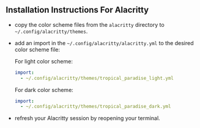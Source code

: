 ## Installation Instructions For Alacritty
+ copy the color scheme files from the `alacritty` directory to
  `~/.config/alacritty/themes`.
+ add an import in the `~/.config/alacritty/alacritty.yml` to the desired
  color scheme file:

  For light color scheme:
  ```yaml
  import:
    - ~/.config/alacritty/themes/tropical_paradise_light.yml
  ```

  For dark color scheme:
  ```yaml
  import:
    - ~/.config/alacritty/themes/tropical_paradise_dark.yml
  ```
+ refresh your Alacritty session by reopening your terminal.
